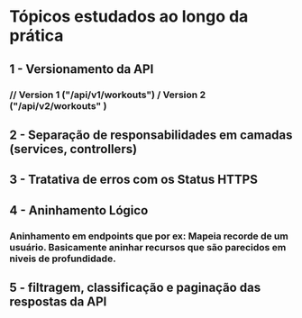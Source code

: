 # Tópicos estudados ao longo da prática

## 1 - Versionamento da API 
### // Version 1 ("/api/v1/workouts") / Version 2 ("/api/v2/workouts" ) 

## 2 - Separação de responsabilidades em camadas (services, controllers)

## 3 - Tratativa de erros com os Status HTTPS

## 4 - Aninhamento Lógico
### Aninhamento em endpoints que por ex: Mapeia recorde de um usuário. Basicamente aninhar recursos que são parecidos em niveis de profundidade.

## 5 - filtragem, classificação e paginação das respostas da API
